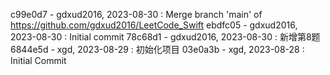 c99e0d7 - gdxud2016, 2023-08-30 : Merge branch 'main' of https://github.com/gdxud2016/LeetCode_Swift
ebdfc05 - gdxud2016, 2023-08-30 : Initial commit
78c68d1 - gdxud2016, 2023-08-30 : 新增第8题
6844e5d - xgd, 2023-08-29 : 初始化项目
03e0a3b - xgd, 2023-08-28 : Initial Commit